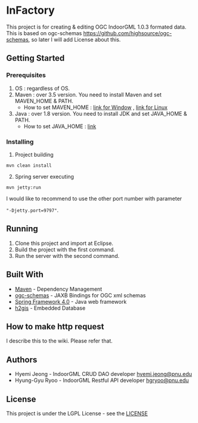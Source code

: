 # InFactory

This project is for creating & editing OGC IndoorGML 1.0.3 formated data. This is based on ogc-schemas https://github.com/highsource/ogc-schemas, so later I will add License about this. 


## Getting Started

### Prerequisites

1) OS : regardless of OS.  
2) Maven : over 3.5 version. You need to install Maven and set MAVEN_HOME & PATH.
   * How to set MAVEN_HOME : [link for Window](https://www.mkyong.com/maven/how-to-install-maven-in-windows/) , [link for Linux](https://maven.apache.org/install.html)
3) Java : over 1.8 version. You need to install JDK and set JAVA_HOME & PATH.
   * How to set JAVA_HOME : [link](https://docs.oracle.com/cd/E19182-01/820-7851/inst_cli_jdk_javahome_t/) 

### Installing

1) Project building

`mvn clean install`

2) Spring server executing

`mvn jetty:run` 

I would like to recommend to use the other port number with parameter 

`"-Djetty.port=9797"`.
   
 
## Running

1) Clone this project and import at Eclipse.
2) Build the project with the first command.
3) Run the server with the second command. 


## Built With

* [Maven](https://maven.apache.org/) - Dependency Management
* [ogc-schemas](https://github.com/highsource/ogc-schemas) - JAXB Bindings for OGC xml schemas
* [Spring Framework 4.0](https://spring.io/) - Java web framework
* [h2gis](http://www.h2gis.org/) - Embedded Database

## How to make http request

I describe this to the wiki. Please refer that. 


## Authors

* Hyemi Jeong - IndoorGML CRUD DAO developer hyemi.jeong@pnu.edu
* Hyung-Gyu Ryoo - IndoorGML Restful API developer hgryoo@pnu.edu

## License 

This project is under the LGPL License - see the [LICENSE](https://github.com/STEMLab/InFactory/blob/master/LICENSE)

